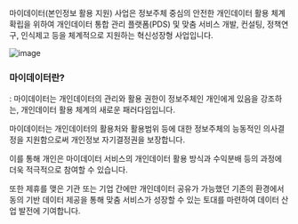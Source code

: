 마이데이터(본인정보 활용 지원) 사업은 정보주체 중심의 안전한 개인데이터 활용 체계 확립을 위하여 개인데이터 통합 관리 플랫폼(PDS) 및 맞춤 서비스 개발, 컨설팅, 정책연구, 인식제고 등을 체계적으로 지원하는 혁신성장형 사업입니다.

![image](https://user-images.githubusercontent.com/62640332/161576088-f9fa22ec-1625-4ed7-bd75-b48ff8308c59.png)

### 마이데이터란?

: 마이데이터는 개인데이터의 관리와 활용 권한이 정보주체인 개인에게 있음을 강조하는, 개인데이터 활용 체계의 새로운 패러다임입니다.

마이데이터는 개인데이터의 활용처와 활용범위 등에 대한 정보주체의 능동적인 의사결정을 지원함으로써 개인정보 자기결정권을 보장합니다.

이를 통해 개인은 마이데이터 서비스의 개인데이터 활용 방식과 수익분배 등의 과정에 더욱 적극적으로 참여할 수 있습니다.

또한 제휴를 맺은 기관 또는 기업 간에만 개인데이터 공유가 가능했던 기존의 환경에서 동의 기반 데이터 제공을 통해 맞춤 서비스가 성장할 수 있는 토대를 마련하여 데이터 산업 발전에 기여합니다.